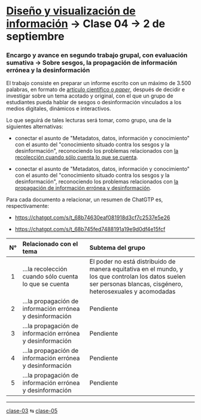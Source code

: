 # [Diseño y visualización de información](https://github.com/profesorfaco/troncal) → Clase 04 → 2 de septiembre

### Encargo y avance en segundo trabajo grupal, con evaluación sumativa → Sobre sesgos, la propagación de información errónea y la desinformación

El trabajo consiste en preparar un informe escrito con un máximo de 3.500 palabras, en formato de [artículo científico o *paper*](https://bibliotecas.duoc.cl/documentos-academicos-y-presentaciones/formato-articulo-paper), después de decidir e investigar sobre un tema acotado y original, con el que un grupo de estudiantes pueda hablar de sesgos o desinformación vinculados a los medios digitales, dinámicos e interactivos.


Lo que seguirá de tales lecturas será tomar, como grupo, una de la siguientes alternativas:

- conectar el asunto de "Metadatos, datos, información y conocimiento" con el asunto del "conocimiento situado contra los sesgos y la desinformación", reconociendo los problemas relacionados con [la recolección cuando sólo cuenta lo que se cuenta](https://data-feminism.mitpress.mit.edu/pub/tzq8d54o/release/1).
  
- conectar el asunto de "Metadatos, datos, información y conocimiento" con el asunto del "conocimiento situado contra los sesgos y la desinformación", reconociendo los problemas relacionados con [la propagación de información errónea y desinformación](https://minciencia.gob.cl/uploads/filer_public/26/cb/26cb92cb-5614-4e7c-a46e-f001a2b838b1/informe_i_-_el_fenomeno_de_la_desinformacion_global_y_en_chile_1.pdf).
   
Para cada documento a relacionar, un resumen de ChatGTP es, respectivamente: 

- https://chatgpt.com/s/t_68b74630eaf081918d3cf7c2537e5e26

- https://chatgpt.com/s/t_68b745fed7488191a19e9d0df4e15fcf

| N° | Relacionado con el tema | Subtema del grupo |
|:----:|:-----------------------------|:-------------|
| 1 | …la recolección cuando sólo cuenta lo que se cuenta | El poder no está distribuido de manera equitativa en el mundo, y los que controlan los datos suelen ser personas blancas, cisgénero, heterosexuales y acomodadas |
| 2 | …la propagación de información errónea y desinformación | Pendiente |
| 3 | …la propagación de información errónea y desinformación | Pendiente |
| 4 | …la propagación de información errónea y desinformación | Pendiente | 
| 5 | …la propagación de información errónea y desinformación | Pendiente |



_ _ _ _ 

[clase-03](https://github.com/profesorfaco/troncal/blob/main/clase-03/README.md) ⇆ [clase-05](https://github.com/profesorfaco/troncal/blob/main/clase-05/README.md)

